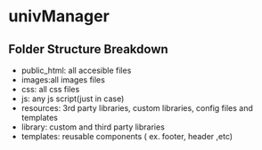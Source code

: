 # univManager
## Folder Structure Breakdown
* public_html: all accesible files
 * images:all images files
 * css: all css files
 * js: any js script(just in case)
* resources: 3rd party libraries, custom libraries, config files and templates
 * library: custom and third party libraries
 * templates: reusable components ( ex. footer, header ,etc)

